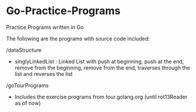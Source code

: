 # Go-Practice-Programs
Practice Programs written in Go

The following are the programs with source code included:

/dataStructure
- singlyLinkedList : Linked List with push at beginning, push at the end, remove from the beginning, remove from the end, traverses through the list and reverses the list

/goTourPrograms
- Includes the exercise programs from tour.golang.org (until rot13Reader as of now)
